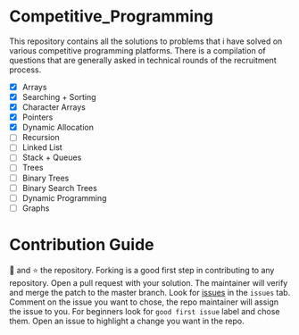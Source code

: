 # Competitive_Programming
This repository contains all the solutions to problems that i have solved on various competitive programming platforms. There is a compilation of questions that are generally asked in technical rounds of the recruitment process.

- [x] Arrays
- [x] Searching + Sorting
- [x] Character Arrays
- [x] Pointers
- [x] Dynamic Allocation
- [ ] Recursion
- [ ] Linked List
- [ ] Stack + Queues
- [ ] Trees
- [ ] Binary Trees
- [ ] Binary Search Trees
- [ ] Dynamic Programming 
- [ ] Graphs

# Contribution Guide

:fork_and_knife: and :star: the repository. Forking is a good first step in contributing to any repository. Open a pull request with your solution. The maintainer will verify and merge the patch to the master branch.
Look for [issues](https://github.com/mitrish/Competitive_Programming/issues) in the `issues` tab. Comment on the issue you want to chose, the repo maintainer will assign the issue to you.
For beginners look for `good first issue` label and chose them.
Open an issue to highlight a change you want in the repo.

